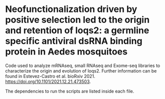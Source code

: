 # Neofunctionalization driven by positive selection led to the origin and retention of loqs2: a germline specific antiviral dsRNA binding protein in Aedes mosquitoes

Code used to analyze mRNAseq, small RNAseq and Exome-seq libraries to characterize the origin and evolution of loqs2. Further information can be found in Estevez-Castro et al. bioRxiv 2021. https://doi.org/10.1101/2021.12.21.473503.

The dependencies to run the scripts are listed inside each file.
